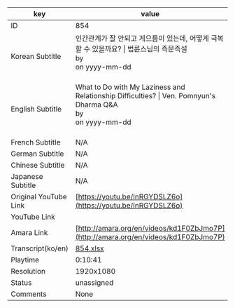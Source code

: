 |  key  |  value  |
|-------|---------|
| ID            | 854 |
| Korean Subtitle | 인간관계가 잘 안되고 게으름이 있는데, 어떻게 극복할 수 있을까요? \| 법륜스님의 즉문즉설<br>by <br>on yyyy-mm-dd<br><br>|
| English Subtitle | What to Do with My Laziness and Relationship Difficulties? \| Ven. Pomnyun's Dharma Q&A<br>by <br>on yyyy-mm-dd<br><br>|
| French Subtitle | N/A |
| German Subtitle | N/A |
| Chinese Subtitle | N/A |
| Japanese Subtitle | N/A |
| Original YouTube Link  | [https://youtu.be/InRGYDSLZ6o](https://youtu.be/InRGYDSLZ6o) |
| YouTube Link  |  |
| Amara Link    | [http://amara.org/en/videos/kd1F0ZbJmo7P](http://amara.org/en/videos/kd1F0ZbJmo7P) |
| Transcript(ko/en) | [854.xlsx](https://github.com/jungtosociety/dharma-qna/raw/master/sub/854/854.xlsx) |
| Playtime | 0:10:41 |
| Resolution | 1920x1080|
| Status | unassigned |
| Comments | None |
